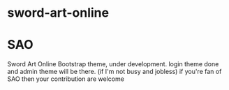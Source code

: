 # sword-art-online
# SAO
Sword Art Online Bootstrap theme, under development. 
login theme done and admin theme will be there. (if I'm not busy and jobless)
if you're fan of SAO then your contribution are welcome
